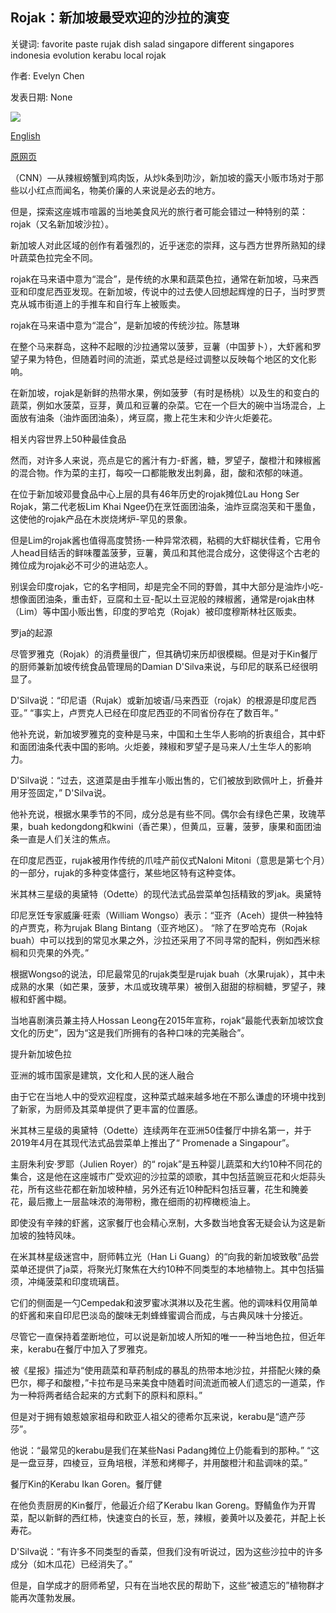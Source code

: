 ## Rojak：新加坡最受欢迎的沙拉的演变

关键词: favorite paste rujak dish salad singapore different singapores indonesia evolution kerabu local rojak

作者: Evelyn Chen

发表日期: None

![](https://cdn.cnn.com/cnnnext/dam/assets/200817233948-singapore-rojak-super-tease.jpg)

[English](Rojak%3A%20The%20evolution%20of%20Singapore%27s%20favorite%20salad.md)

[原网页](https://edition.cnn.com/travel/article/singapore-salad-rojak/index.html)

（CNN）—从辣椒螃蟹到鸡肉饭，从炒k条到叻沙，新加坡的露天小贩市场对于那些以小红点而闻名，物美价廉的人来说是必去的地方。

但是，探索这座城市喧嚣的当地美食风光的旅行者可能会错过一种特别的菜：rojak（又名新加坡沙拉）。

新加坡人对此区域的创作有着强烈的，近乎迷恋的崇拜，这与西方世界所熟知的绿叶蔬菜色拉完全不同。

rojak在马来语中意为“混合”，是传统的水果和蔬菜色拉，通常在新加坡，马来西亚和印度尼西亚发现。在新加坡，传说中的过去使人回想起辉煌的日子，当时罗贾克从城市街道上的手推车和自行车上被贩卖。

rojak在马来语中意为“混合”，是新加坡的传统沙拉。陈慧琳

在整个马来群岛，这种不起眼的沙拉通常以菠萝，豆薯（中国萝卜），大虾酱和罗望子果为特色，但随着时间的流逝，菜式总是经过调整以反映每个地区的文化影响。

在新加坡，rojak是新鲜的热带水果，例如菠萝（有时是杨桃）以及生的和变白的蔬菜，例如水菠菜，豆芽，黄瓜和豆薯的杂菜。它在一个巨大的碗中当场混合，上面放有油条（油炸面团油条），烤豆腐，撒上花生末和少许火炬姜花。

相关内容世界上50种最佳食品

然而，对许多人来说，亮点是它的酱汁有力-虾酱，糖，罗望子，酸橙汁和辣椒酱的混合物。作为菜的主打，每咬一口都能散发出刺鼻，甜，酸和浓郁的味道。

在位于新加坡邓曼食品中心上层的具有46年历史的rojak摊位Lau Hong Ser Rojak，第二代老板Lim Khai Ngee仍在烹饪面团油条，油炸豆腐泡芙和干墨鱼，这使他的rojak产品在木炭烧烤炉-罕见的景象。

但是Lim的rojak酱也值得高度赞扬-一种异常浓稠，粘稠的大虾糊状佳肴，它用令人head目结舌的鲜味覆盖菠萝，豆薯，黄瓜和其他混合成分，这使得这个古老的摊位成为rojak必不可少的进站恋人。

别误会印度rojak，它的名字相同，却是完全不同的野兽，其中大部分是油炸小吃-想像面团油条，重击虾，豆腐和土豆-配以土豆泥般的辣椒酱，通常是rojak由林（Lim）等中国小贩出售，印度的罗哈克（Rojak）被印度穆斯林社区贩卖。

罗ja的起源

尽管罗雅克（Rojak）的消费量很广，但其确切来历却很模糊。但是对于Kin餐厅的厨师兼新加坡传统食品管理局的Damian D'Silva来说，与印尼的联系已经很明显了。

D'Silva说：“印尼语（Rujak）或新加坡语/马来西亚（rojak）的根源是印度尼西亚。” “事实上，卢贾克人已经在印度尼西亚的不同省份存在了数百年。”

他补充说，新加坡罗雅克的变种是马来，中国和土生华人影响的折衷组合，其中虾和面团油条代表中国的影响。火炬姜，辣椒和罗望子是马来人/土生华人的影响力。

D'Silva说：“过去，这道菜是由手推车小贩出售的，它们被放到欧佩叶上，折叠并用牙签固定，” D'Silva说。

他补充说，根据水果季节的不同，成分总是有些不同。偶尔会有绿色芒果，玫瑰苹果，buah kedongdong和kwini（香芒果），但黄瓜，豆薯，菠萝，康果和面团油条一直是人们关注的焦点。

在印度尼西亚，rujak被用作传统的爪哇产前仪式Naloni Mitoni（意思是第七个月）的一部分，rujak的多种变体盛行，某些地区特有这种变体。

米其林三星级的奥黛特（Odette）的现代法式品尝菜单包括精致的罗jak。奥黛特

印尼烹饪专家威廉·旺索（William Wongso）表示：“亚齐（Aceh）提供一种独特的卢贾克，称为rujak Blang Bintang（亚齐地区）。 “除了在罗哈克布（Rojak buah）中可以找到的常见水果之外，沙拉还采用了不同寻常的配料，例如西米棕榈和贝壳果的外壳。”

根据Wongso的说法，印尼最常见的rujak类型是rujak buah（水果rujak），其中未成熟的水果（如芒果，菠萝，木瓜或玫瑰苹果）被倒入甜甜的棕榈糖，罗望子，辣椒和虾酱中糊。

当地喜剧演员兼主持人Hossan Leong在2015年宣称，rojak“最能代表新加坡饮食文化的历史”，因为“这是我们所拥有的各种口味的完美融合”。

提升新加坡色拉

亚洲的城市国家是建筑，文化和人民的迷人融合

由于它在当地人中的受欢迎程度，这种菜式越来越多地在不那么谦虚的环境中找到了新家，为厨师及其菜单提供了更丰富的位置感。

米其林三星级的奥黛特（Odette）连续两年在亚洲50佳餐厅中排名第一，并于2019年4月在其现代法式品尝菜单上推出了“ Promenade a Singapour”。

主厨朱利安·罗耶（Julien Royer）的“ rojak”是五种婴儿蔬菜和大约10种不同花的集合，这是他在这座城市广受欢迎的沙拉菜的颂歌，其中包括蓝豌豆花和火炬蒜头花，所有这些花都在新加坡种植，另外还有近10种配料包括豆薯，花生和腌姜花，最后撒上一层盐味浓的海带粉，撒在细雨的初榨橄榄油上。

即使没有辛辣的虾酱，这家餐厅也会精心烹制，大多数当地食客无疑会认为这是新加坡的独特风味。

在米其林星级迷宫中，厨师韩立光（Han Li Guang）的“向我的新加坡致敬”品尝菜单还提供了ja菜，将聚光灯聚焦在大约10种不同类型的本地植物上。其中包括猫须，冲绳菠菜和印度琉璃苣。

它们的侧面是一勺Cempedak和波罗蜜冰淇淋以及花生酱。他的调味料仅用简单的虾酱和来自印尼巴淡岛的酸味无刺蜂蜂蜜调合而成，与古典风味十分接近。

尽管它一直保持着垄断地位，可以说是新加坡人所知的唯一一种当地色拉，但近年来，kerabu在餐厅中加入了罗雅克。

被《星报》描述为“使用蔬菜和草药制成的暴乱的热带本地沙拉，并搭配火辣的桑巴尔，椰子和酸橙，”卡拉布是马来美食中随着时间流逝而被人们遗忘的一道菜，作为一种将两者结合起来的方式剩下的原料和原料。”

但是对于拥有娘惹娘家祖母和欧亚人祖父的德希尔瓦来说，kerabu是“遗产莎莎”。

他说：“最常见的kerabu是我们在某些Nasi Padang摊位上仍能看到的那种。” “这是一盘豆芽，四棱豆，豆角培根，洋葱和烤椰子，并用酸橙汁和盐调味的菜。”

餐厅Kin的Kerabu Ikan Goren。餐厅健

在他负责厨房的Kin餐厅，他最近介绍了Kerabu Ikan Goreng。野鲭鱼作为开胃菜，配以新鲜的西红柿，快速变白的长豆，葱，辣椒，姜黄叶以及姜花，并配上长寿花。

D'Silva说：“有许多不同类型的香菜，但我们没有听说过，因为这些沙拉中的许多成分（如木瓜花）已经消失了。”

但是，自学成才的厨师希望，只有在当地农民的帮助下，这些“被遗忘的”植物群才能再次蓬勃发展。